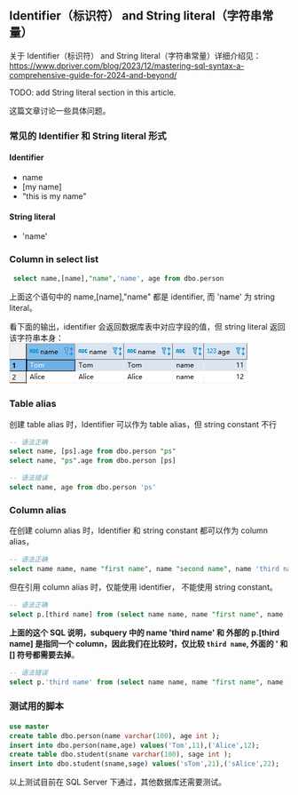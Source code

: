 ## Identifier（标识符） and String literal（字符串常量）

关于 Identifier（标识符） and String literal（字符串常量）详细介绍见：
https://www.dpriver.com/blog/2023/12/mastering-sql-syntax-a-comprehensive-guide-for-2024-and-beyond/

TODO: add String literal section in this article.

这篇文章讨论一些具体问题。

### 常见的 Identifier 和 String literal 形式
#### Identifier
- name
- [my name]
- "this is my name"

#### String literal
- 'name'



### Column in select list
```sql
 select name,[name],"name",'name', age from dbo.person
```
上面这个语句中的 name,[name],"name" 都是 identifier, 而 'name' 为 string literal。

看下面的输出，identifier 会返回数据库表中对应字段的值，但 string literal 返回该字符串本身：
![images](identifier-and-string-literal01.png)


### Table alias
创建 table alias 时，Identifier 可以作为 table alias，但 string constant 不行
```sql
-- 语法正确
select name, [ps].age from dbo.person "ps"
select name, "ps".age from dbo.person [ps]
```

```sql
-- 语法错误
select name, age from dbo.person 'ps'
```

### Column alias

在创建 column alias 时，Identifier 和 string constant 都可以作为 column alias，
```sql
-- 语法正确
select name name, name "first name", name "second name", name 'third name'  from dbo.person
```

但在引用 column alias 时，仅能使用 identifier， 不能使用 string constant。
```sql
-- 语法正确
select p.[third name] from (select name name, name "first name", name [second name], name 'third name'  from dbo.person) p
```
**上面的这个 SQL 说明，subquery 中的 name 'third name' 和 外部的 p.[third name] 是指同一个 column，因此我们在比较时，仅比较 `third name`, 外面的 ' 和 [] 符号都需要去掉**。

```sql
-- 语法错误
select p.'third name' from (select name name, name "first name", name [second name], name 'third name'  from dbo.person) p
```

### 测试用的脚本
```sql
use master
create table dbo.person(name varchar(100), age int );
insert into dbo.person(name,age) values('Tom',11),('Alice',12);
create table dbo.student(sname varchar(100), sage int );
insert into dbo.student(sname,sage) values('sTom',21),('sAlice',22);
```
以上测试目前在 SQL Server 下通过，其他数据库还需要测试。